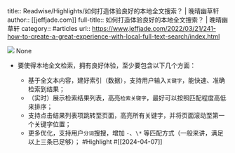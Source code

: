 title:: Readwise/Highlights/如何打造体验良好的本地全文搜索？ | 晚晴幽草轩
author:: [[jeffjade.com]]
full-title:: 如何打造体验良好的本地全文搜索？ | 晚晴幽草轩
category:: #articles
url:: https://www.jeffjade.com/2022/03/21/241-how-to-create-a-great-experience-with-local-full-text-search/index.html

![](https://readwise-assets.s3.amazonaws.com/static/images/article0.00998d930354.png)
None

- 要使得本地全文检索，拥有良好体验，至少要包含以下几个方面：
  
  *   基于全文本内容，建好索引（数据），支持用户输入`关键字`，能快速、准确检索到结果；
  *   （实时）展示检索结果列表，高亮`检索关键字`，最好可以按照匹配程度高低来排序；
  *   支持点击结果列表项跳转至页面，高亮所有关键字，并将页面滚动至第一个关键字位置；
  *   更多优化，支持用户`分词`搜搜，增加 `-`、`\*` 等匹配方式（一般来讲，满足以上三条已足够）； #Highlight #[[2024-04-07]]